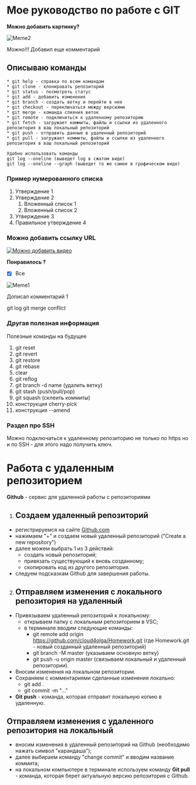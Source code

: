# Мое руководство по работе с GIT #

**Можно добавить картинку?**

![Meme2](mem2.jpg "")

*Можно!!!* Добавил еще комментарий

## Описываю команды ##

```
* git help - справка по всем командам
* git clone - клонировать репозиторий
* git status - посмотреть статус
* git add - добавить изменения
* git branch - создать ветку и перейти в нее 
* git checkout - переключаться между версиями
* git merge - команда слияния веток
* git remote - подключиться к удаленному репозиторию
* git fetch - загружает коммиты, файлы и ссылки из удаленного репозитория в ваш локальный репозиторий
* git push - отправить данные в удаленный репозиторий
* git pull - загружает коммиты, файлы и ссылки из удаленного репозитория в ваш локальный репозиторий
```

```
Удобно использовать команды
git log --oneline (выведет log в сжатом виде)
git log --oneline --graph (выведет то же самое в графическом виде)
```



### Пример нумерованного списка ###

1. Утверждение 1
2. Утверждение 2
    1. Вложенный список 1
    2. Вложенный список 2
3. Утверждение 3
4. Правильное утверждение 4

### Можно добавить ссылку URL ###

[![Можно добавить видео](https://img.youtube.com/vi/YOUTUBE_VIDEO_ID_HERE/0.jpg)](https://www.youtube.com/watch?v=T_tj8Shjp9o)

__Понравилось ?__

- [x] Все

![Meme1](mem1.jpg "")

Дописал комментарий 1

git log
git merge conflict

### Другая полезная информация ###

Полезные команды на будущее

1. git reset
2. git revert
3. git restore
4. git rebase
5. clear
6. git reflog
7. git branch -d name (удалить ветку)
8. git stash (push/pull/pop)
9. git squash (склеить коммиты)
10. конструкция cherry-pick
11. конструкция --amend

### Раздел про SSH ###

Можно подключаться к удаленному репозиторию не только по https но и по SSH - для этого надо получить ключ.

# Работа с удаленным репозиторием #

**Github** - сервис для удаленной работы с репозиториями

1. ## Создаем удаленный репозиторий ##
* регистрируемся на сайте [Github.com](https://github.com)
* нажимаем "+" и создаем новый удаленный репозиторий ("Create a new repository")
* далее можем выбрать 1 из 3 действий:
  + создать новый репозиторий;
  + привязать существующий к вновь созданному;
  + скопировать код из другого репозитория.
* следуем подсказкам Github для завершения работы.

2. ## Отправляем изменения с локального репозитория на удаленный ##

* Привязываем удаленный репозиторий к локальному:
  + открываем папку с локальным репозиторием в VSC;
  + в терминале вводим следующие команды:
    - git remote add origin https://github.com/cloud4olga/Homework.git (где Homework.git - новый созданный удаленный репозиторий)
    - git branch -M master (указываем основную ветку)
    - git push -u origin master (связываем локальный и удаленный репозитории).
* Вносим изменения на локальном репозитории.
* Сохраняем с комментариями сделанные изменения локально:
  + git add .
  + git commit -m "..."
* **Git push** - команда, которая отправит локальную копию в удаленную.

## Отправляем изменения с удаленного репозитория на локальный ##

* вносим изменения в удаленный репозиторий на Github (необходимо нажать символ "карандаша");
* далее выбираем команду "change commit" и вводим название коммита;
* на локальном компьютере в терминале используем команду 
**Git pull** - команда, которая берет актуальную версию репозитория с Github.

